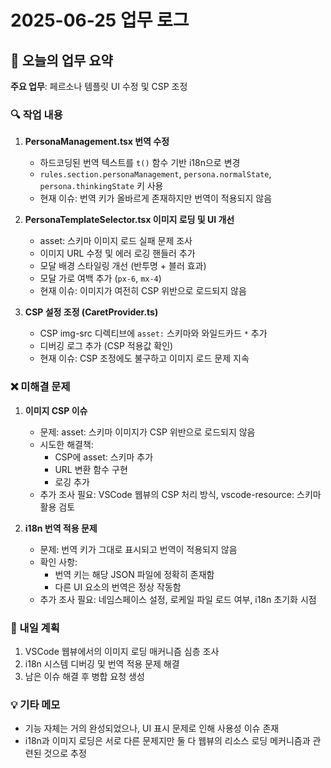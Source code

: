 # 2025-06-25 업무 로그

## 👋 오늘의 업무 요약

**주요 업무**: 페르소나 템플릿 UI 수정 및 CSP 조정

### 🔍 작업 내용

1. **PersonaManagement.tsx 번역 수정**
   - 하드코딩된 번역 텍스트를 `t()` 함수 기반 i18n으로 변경
   - `rules.section.personaManagement`, `persona.normalState`, `persona.thinkingState` 키 사용
   - 현재 이슈: 번역 키가 올바르게 존재하지만 번역이 적용되지 않음
   
2. **PersonaTemplateSelector.tsx 이미지 로딩 및 UI 개선**
   - asset: 스키마 이미지 로드 실패 문제 조사
   - 이미지 URL 수정 및 에러 로깅 핸들러 추가
   - 모달 배경 스타일링 개선 (반투명 + 블러 효과)
   - 모달 가로 여백 추가 (`px-6`, `mx-4`)
   - 현재 이슈: 이미지가 여전히 CSP 위반으로 로드되지 않음

3. **CSP 설정 조정 (CaretProvider.ts)**
   - CSP img-src 디렉티브에 `asset:` 스키마와 와일드카드 `*` 추가
   - 디버깅 로그 추가 (CSP 적용값 확인)
   - 현재 이슈: CSP 조정에도 불구하고 이미지 로드 문제 지속

### ❌ 미해결 문제

1. **이미지 CSP 이슈**
   - 문제: asset: 스키마 이미지가 CSP 위반으로 로드되지 않음
   - 시도한 해결책:
     - CSP에 asset: 스키마 추가
     - URL 변환 함수 구현
     - 로깅 추가
   - 추가 조사 필요: VSCode 웹뷰의 CSP 처리 방식, vscode-resource: 스키마 활용 검토
   
2. **i18n 번역 적용 문제**
   - 문제: 번역 키가 그대로 표시되고 번역이 적용되지 않음
   - 확인 사항:
     - 번역 키는 해당 JSON 파일에 정확히 존재함
     - 다른 UI 요소의 번역은 정상 작동함
   - 추가 조사 필요: 네임스페이스 설정, 로케일 파일 로드 여부, i18n 초기화 시점

### 📝 내일 계획

1. VSCode 웹뷰에서의 이미지 로딩 매커니즘 심층 조사
2. i18n 시스템 디버깅 및 번역 적용 문제 해결
3. 남은 이슈 해결 후 병합 요청 생성

### 💡 기타 메모
- 기능 자체는 거의 완성되었으나, UI 표시 문제로 인해 사용성 이슈 존재
- i18n과 이미지 로딩은 서로 다른 문제지만 둘 다 웹뷰의 리소스 로딩 메커니즘과 관련된 것으로 추정
